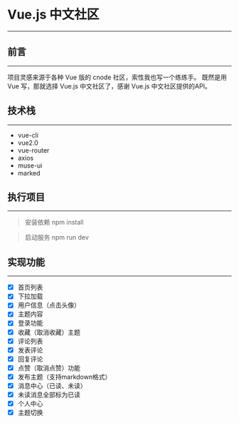 # Vue.js 中文社区
---
## 前言
---
项目灵感来源于各种 Vue 版的 cnode 社区，索性我也写一个练练手。
既然是用 Vue 写，那就选择 Vue.js 中文社区了，感谢 Vue.js 中文社区提供的API。

## 技术栈
---
- vue-cli
- vue2.0
- vue-router
- axios
- muse-ui
- marked

## 执行项目
---
> 安装依赖
> npm install

> 启动服务
> npm run dev

## 实现功能
---
- [x] 首页列表
- [x] 下拉加载
- [x] 用户信息（点击头像）
- [x] 主题内容
- [x] 登录功能
- [x] 收藏（取消收藏）主题
- [x] 评论列表
- [x] 发表评论
- [x] 回复评论
- [x] 点赞（取消点赞）功能
- [x] 发布主题（支持markdown格式）
- [x] 消息中心（已读、未读）
- [x] 未读消息全部标为已读
- [x] 个人中心
- [x] 主题切换